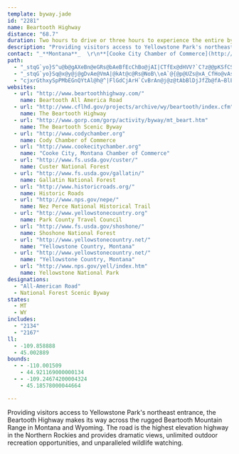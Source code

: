 ```yaml
---
template: byway.jade
id: "2281"
name: Beartooth Highway
distance: "68.7"
duration: Two hours to drive or three hours to experience the entire byway
description: "Providing visitors access to Yellowstone Park's northeast entrance, the Beartooth Highway makes its way across the rugged Beartooth Mountain Range in Montana and Wyoming.  The road is the highest elevation highway in the Northern Rockies and provides dramatic views, unlimited outdoor recreation opportunities, and unparalleled wildlife watching. "
contact: "_**Montana**_  \r\n**[Cooke City Chamber of Commerce](http://www.cookecitychamber.org)**  \r\n 406-838-2495  \r\n [Send E-mail](mailto:info@cookecitychamber.org )  \r\n\r\n**[Red Lodge Area Chamber of Commerce](http://www.redlodge.com)**  \r\n 888-281-0625  \r\n [Send E-mail](mailto:information@redlodge.com )  \r\n____  \r\n_**Wyoming**_  \r\n\r\n**[Buffalo Bill's Yellowstone Country](http://www.yellowstonecountry.org)**  \r\n 800-393-2639  \r\n\r\n**[Cody Chamber of Commerce](http://www.codychamber.org)**  \r\n 307-587-2777  \r\n [Send E-mail](mailto:cody@codychamber.org )  \r\n\r\n**[Wyoming Travel & Tourism](http://www.wyomingtourism.org/)**  \r\n 800-225-5996  \r\n [Send E-mail](mailto:info@visitwyo.gov )  \r\n\r\n"
path: 
  - "_stqG`yo}S^u@b@gAXeBn@eGRs@bAeBfEcChBo@jAI|CTfEx@dHVV?`C?z@@pKSfCSjPgFvBeA^_@n@eA|D{Mn@iAtAwAhBs@xIy@`B_@f@S|B_Bp@w@`B{CfEuMt@{Ax@_A|DqAn@[dAqAb@gA^eBfB}JJi@FQL]N_@P[HMFI\\YZQ|FwBv@o@X[PUNWXm@Re@Rm@Le@bAuEr@eCdAqCfB}C|FgHhDgGhBqBt@e@|D_Cf@]XQx@}@|OoSlMwMlIiJnEeH~AgCvCiF~@aBrCgEn@gAx@{ABEp@yApBqFhBmH`AmFTsBr@kLD_Ic@qMBg@LmARw@Rg@P]JQn@gAf@kAX{@F[Dg@HwDD]FWJc@Pg@Pc@|@uBtC{GVe@Tc@LUr@_AtB_ClAiAr@g@`Aw@h@o@LOn@y@pD{FfEcHfBwCZq@Vq@Nm@BMDY|AiO~@aGn@_ChCyFt@kAzBwC|AgBNOf@m@\\k@Pi@p@mCh@mCLYd@}@P[~@eBd@_ANa@RgAHg@Fs@J{@T}Ch@cGTwBXuAfAcDzAwD~C}H|CuHN]zA{CrCuEdJgLj@y@Va@jBcEn@sBd@aBNg@T{@b@qB\\cBD]F_@fAsId@cCxC{JbAiEz@sEPyAl@sHz@sLXmCx@qDnBcEN]JWHUFQJ_@RkA?yBo@yGJqB\\yAdA{CLg@D]D_@?UE_C[kCSuBGaAC}@AiA?q@@q@HcAJcAVmB`@yAbEoLjBgGTcBbAaWZqLD_RaAa[RyEdBiOl@sAxB_D\\mANmAIsA{Ecb@BoAXmCh@cCt@aBrAsB^mANsACwAQoAoAqDS{@EmADcAv@iBtAq@z@WrAmA`@eAVgA|@gGn@{CbBkFvFaSNmEOcFoA_GgBmFo@cGKyFTyF~CcRr@{EO_Eu@mC{GmHcAqC_@gCiBmb@c@yBy@yAeBsAcCk@}D{DcAQyABgEj@cCo@iAeAy@oAk@yA]yDHaFh@mCxF{Mn@mEPaFI_D}@kG}CiLWaEPgDhAaE~AwEfCmGx@uBtAeBrFmGjBmDr@mF`Ak\\XaDPy@Vq@|D{GfBeFZmAlAeChB}A`NyJvAsAZg@h@qANq@^}EN}@Xs@l@aAdBsBXq@XqAH{AY_CYm@c@c@eAa@iB?u@f@a@j@[rAc@pESr@aA`BkH~EsAl@u@DiAScByAo@cA}AaAoCSy@LsAj@o@f@o@dAs@jBi@lCo@tBcAjBi@~AO`A?x@T~DElA_@`Au@z@mAZ_Bq@i@{AMmAAgFi@wBi@mAoAoEmB{KiDmKaK}Oi@kAWeB_BoUUuFYsCoBkGcAaE_@iDWkGa@gBcAsC_@uCYkI?mCVy@T_@pASt@@p@UTe@Ns@?_A[yAg@mAG}@@a@H]Xe@pBuALmAAe@WmAeEgOIyDT{F?_ASsB_AaE_AmCu@sAaIqHcAiBU}@m@oIM}@eAoDYgBKkDlAwOT}DLuDCoKWyLo@{OYcCk@cCU{BCsIOgDi@mHs@aHeCeRmBqIO{AAwAVoCVmAhYaoAlBmL|AiOrCyb@dByRrAcMt@mGvAcJbG}[XkBHgBOmCSkAeB{Gi@{CSsHU_CWmA_IiSa@gBoBiQBeCd@eBpGyF`@e@b@y@Ls@@o@KeBOe@]q@YU}@c@{Cy@cB_Ai@g@{@gBS}@UiC_@gHYyAki@{sA_AgEy@mG_E}MiAwCs@kAoA{AmCkBiBe@}D[o@q@]o@Ow@B_CZ_AvAaBvKuJn@kA`@eATmAJgBIsDDmA\\wA@[Ko@IMUEe@JOPGr@HlAEx@]r@{AdBgBnDmAjAy@Zc@La@Fc@G[]W_@_@[YKa@Bg@Ra@TeBpAsBhAsB^}DKc@N[TSd@i@lB_BvA_@l@m@`Bo@bEi@`Au@f@aF^uBg@mAs@eA_AwLmOk@Y_A[}@C_Bj@uAlA[Da@[IWA_@Xy@hCeCn@a@x@YjIaCP}@Ae@_@a@c@?{B^qAK_@So@e@i@s@yAsCiAeAi@Ss@KwB?iD`@yDt@iAn@[b@a@fAu@fEYx@[d@SLi@?c@Ya@s@Iy@RmAzJgLdBgBdCmBdGcEx@ObB^`@QRq@ASMk@US[AwC^_Fr@iAXiDrByClCgAr@aBPmEQyARcAv@_BfCq@?QYI]Hs@~AuBlBsBnA_AlGyCHQXoAH}@DuCM}@oBaJaKkWcAoC]wAWaC?kBbAaLCsAe@uBYo@y@gAy@e@mGsBiAu@s@qAIg@Iq@BsBMmAQWUKg@TQ`@?^Ff@v@~B^lCHXx@pA@XEd@OX[PYISYG_@QmCQ_AgA{Be@sAUmBCcCJu@L_@x@q@Xg@C}@O[OK_@?]d@oBlHKrADl@Tr@B~@_@j@c@@Y[K_ArAoTLkANo@Zo@t@mAp@u@`AeBrAmDp@_Dv@uHnBuNbF}TNkADqAQiI?sBDsAh@aDr@cCh@cAfIaNXyA?WGoA[iAUe@sAcBo@c@g@EqA\\mAlBo@j@y@Ru@Es@_@qDgF_A_AoAq@gAUoD?o@q@O[Ik@YeFyB{H]oCGeDTeFX{BhAsGDm@AYg@k@U?_@\\oG~VKXi@^e@SISBgEMuAKo@y@}BYi@iBqBiCgAgEe@wGa@iA?iBZcEpBcARcCCwY_B{CV{@GsBy@cFaFeK{KqIeKiBs@yASaJSsAWoAm@cAgAyAkCyAqBaEoC{@y@_AaBy@oCi@oGo@gDmAeDsCcGeD_I"
  - "_stqG`yo}Sq@x@y@j@gDvAe@VmA|@kAt@c@Rs@NoB\\eA`@{@p@UZs@xA_CfHo@vAs@fAeBnBqBbC{@pAkBhDyA`Dy@nASTONWPy@d@k@NKBUHeBd@sF~A{Cz@_AVcBj@sDzAgCjBgIvKqOhOsClEiCdFmA~C}EbKyCxG}ArEqAxFeAbIeBd]CxCb@`HBxAI`CUlBkCdJUzCDjBRfBbCfHXjAXnCDhDUvCcAxIIpBBlADr@TrB|AzFb@|BJlEEnHDrCJ`C^|D\\tB|@`EdFhN|@vDj@hGVrPTxCXrBz@zDp@jBpBfEv@~BLl@Lt@D^X|BJx@`@xBdEdQdBfIjHdi@Ff@Fr@F`AB`A@hBC`AObDQvFGhCAvBBbFJ|FDx@VbIF~B?RB`BAfCEbBCj@E~@Eh@KhACVGj@K`AEl@EdAAr@C`B?`@F`CDx@PjCJjB@`B@n@C`AEhAKnAQpBCf@Ab@AZAb@@v@Bp@Dv@Fj@Hd@Nt@`@~AZjAbAfDn@`ChBbHj@`Ch@|BbAvEfAhFl@tDDPPx@X~@Rf@HLFLT\\\\`@dCtBxDvD~@`AxBhCrAhBjAhBVd@r@rAbArBDHl@lAp@zArAvDj@`BlAtDl@zBb@bCT~A\\xBb@lDl@hHNlCHvAHzA\\rEh@tDNlAj@lCZjA\\lAZdA`@dAf@hAnCxFjCrFz@hCl@fBdA|DH\\d@fB\\pBJfAL|AN`BJjAPzCHtC@hCIjF"
  - "cjxrGthxySpPMbEGnQYtAl@h@^|FlGdCjArH`CvBrAn@j@z@tAbBlDjJfZb@fA~BlEhCnC|BpB|b@|[bQbOpEjEjJ|J|FlFtL`Jdf@l]vCbBdc@hT|P|HrIvE|AfA|BzBtBvAr@XzHlBtAbAx@x@bCxCdDjEfCpCvFzEj[zSbClBfCjC|W`_@hApAhB`Bn@b@rDrA|ARnBDzE_@tA?vDz@ja@hVfVbOnC~BlCxCvDfGrB~EjDlGpBnC|FrGbC`ChBrAj]vUrBjBxAlBlDxEpDlGhDlHhE`LzBzGrGzVb@zB`@xDI`FUfC]lB{BrI]tEAxBdBdbA?rFUdEg@fEaAlF}@rGUrDItFH`F~Dby@N|AVlAtAhFdA|Bl@z@lEfEfCxDfJtOfFtGtCxChAjAhF`E|AdB\\r@xBrHr@nBhCrEr@x@~CjClSlOvGhFnB~BtFzIzAtC`EjJbAtArDpDp@z@l@dAn@pArAtEjAlBf@d@~A`AfB^|DN|@N`Bn@|@z@hBzCrB~EpItPvGrL|HpLhCfGdD`Kp@~Ar@zAvGjLdA~ApHzI|Ax@vIzCn@d@b@dAP~@^vEx@nBv@z@p@d@lAJpFm@p@Cl@Lb@RbChBhG`EjGlAfN~EvBj@lFrBvDlBdL|E`@\\rMhLdBpBVn@l@v@ZAd@e@De@Uy@Y]sAs@_A{@y@eAw@qB[a@u@m@aAQUM_@y@Oy@OaHUy@_@Qe@EgAf@YBy@C_@Ma@a@a@g@o@o@{@u@o@i@s@u@{AkAw@e@gAWaE{BmJsEsDaAi@We@_@cAoAk@kAOmAC_BIm@Ii@UYmDgBWMk@Se@Q[GcA@SGY}@Nm@VM`@C|A~AfGbB~@h@Td@Lp@@`ALf@d@dA`EnBh@P`@?t@Ed@AVFf@`@h@^z@`@jA^`BXjLLlBj@hCfAt@Dp@UdCqBdDyAtEa@jDu@\\JHR?jAKrByAjH?nAZfAvAjA~EpCh@r@hFrD`D~CxG|IjDrG`ArCV`@d@HZWN[Bq@ESMQ]QmAaAo@s@u@_BmBeFs@{Aw@eC{AuAo@_A_AgB]iAi@y@cGaFcB{Ao@y@E]DeAtAoDXaEr@mCHkBs@mFDgBEiA_@mAU[YQc@Ae@LsBxAwBnAmAb@mAF}AE_@M_CfAaCJwAVoA`@iAM_A}@c@m@u@s@i@Ye@MaDXq@Kw@[iAw@Se@[{A]w@SSgBg@OYc@cB_@s@sB{AmAsAi@cBCg@@aAN_AHeACk@Km@sCaFi@qBcA_AyB?cBa@i@_@cCSUQMe@L{@bDeBbCW^Mh@a@nB_A|BkBn@sARwATs@x@{@j@]r@gAl@eBd@Uh@?hAl@hA^rAF|@E`@SXo@Dc@BgCF_@`@SR?^XJZ?v@oAlD}@fAiA\\_ADuBc@gAAOJyBfD_@t@Ij@IrBIf@[bAcBlDEXBl@hBrDt@dAnB`BbBd@`D`@f@p@Hb@EhAg@dBKr@?d@Hd@^p@TRvDvAd@XZL`APxFdBh@FtAWzCeBl@QdASbB?fASVQb@i@hAyChBmIx@wBt@mArAeAlBs@fMyCfBOnBZ`A?z@Kj@YfAiA\\}@`@sBJaCN}AViAh@yAn@s@dLeGbEkBrAYx@BbGnAx@JrAEnBg@dBeAvCmCfAg@t@UbBAnBXvBxAfHzJjCxHjChIrBjExA`BnDvC|An@|F~An@^zArAz@pAvBtE"
websites: 
  - url: "http://www.beartoothhighway.com/"
    name: Beartooth All America Road
  - url: "http://www.cflhd.gov/projects/archive/wy/beartooth/index.cfm"
    name: The Beartooth Highway
  - url: "http://www.gorp.com/gorp/activity/byway/mt_beart.htm"
    name: The Beartooth Scenic Byway
  - url: "http://www.codychamber.org"
    name: Cody Chamber of Commerce
  - url: "http://www.cookecitychamber.org"
    name: "Cooke City, Montana Chamber of Commerce"
  - url: "http://www.fs.usda.gov/custer/"
    name: Custer National Forest
  - url: "http://www.fs.usda.gov/gallatin/"
    name: Gallatin National Forest
  - url: "http://www.historicroads.org/"
    name: Historic Roads
  - url: "http://www.nps.gov/nepe/"
    name: Nez Perce National Historical Trail
  - url: "http://www.yellowstonecountry.org"
    name: Park County Travel Council
  - url: "http://www.fs.usda.gov/shoshone/"
    name: Shoshone National Forest
  - url: "http://www.yellowstonecountry.net/"
    name: "Yellowstone Country, Montana"
  - url: "http://www.yellowstonecountry.net/"
    name: "Yellowstone Country, Montana"
  - url: "http://www.nps.gov/yell/index.htm"
    name: Yellowstone National Park
designations: 
  - "All-American Road"
  - National Forest Scenic Byway
states: 
  - MT
  - WY
includes: 
  - "2134"
  - "2167"
ll: 
  - -109.858888
  - 45.002889
bounds: 
  - - -110.001509
    - 44.921169000000134
  - - -109.24674200004324
    - 45.18578000044664

---
```


Providing visitors access to Yellowstone Park's northeast entrance, the Beartooth Highway makes its way across the rugged Beartooth Mountain Range in Montana and Wyoming.  The road is the highest elevation highway in the Northern Rockies and provides dramatic views, unlimited outdoor recreation opportunities, and unparalleled wildlife watching. 